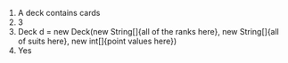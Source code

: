 1. A deck contains cards
2. 3
3. Deck d = new Deck(new String[]{all of the ranks here}, new String[]{all of suits here}, new int[]{point values here})
4. Yes
